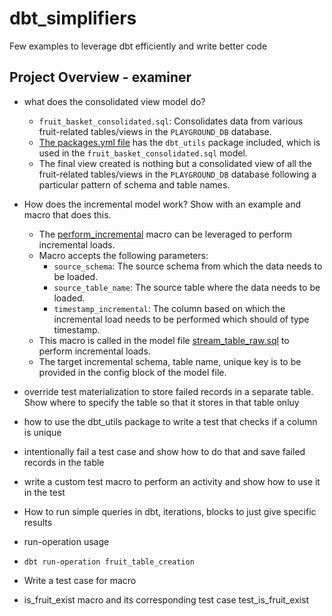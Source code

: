 # dbt_simplifiers
Few examples to leverage dbt efficiently and write better code


## Project Overview - examiner

- what does the consolidated view model do?
  - `fruit_basket_consolidated.sql`: Consolidates data from various fruit-related tables/views in the `PLAYGROUND_DB` database.
  - [The packages.yml file](./examiner/packages.yml) has the `dbt_utils` package included, which is used in the `fruit_basket_consolidated.sql` model.
  - The final view created is nothing but a consolidated view of all the fruit-related tables/views in the `PLAYGROUND_DB` database following a particular pattern of schema and table names.

- How does the incremental model work? Show with an example and macro that does this.
  - The [perform_incremental](./examiner/macros/perform_incremental.sql) macro can be leveraged to perform incremental loads.
  - Macro accepts the following parameters:
    - `source_schema`: The source schema from which the data needs to be loaded.
    - `source_table_name`: The source table where the data needs to be loaded.
    - `timestamp_incremental`: The column based on which the incremental load needs to be performed which should of type timestamp.
  - This macro is called in the model file [stream_table_raw.sql](./examiner/models/stream_table/stream_table_raw.sql) to perform incremental loads.
  - The target incremental schema, table name, unique key is to be provided in the config block of the model file. 

- override test materialization to store failed records in a separate table. Show where to specify the table so that it stores in that table onluy
- how to use the dbt_utils package to write a test that checks if a column is unique
- intentionally fail a test case and show how to do that and save failed records in the table
- write a custom test macro to perform an activity and show how to use it in the test

- How to run simple queries in dbt, iterations, blocks to just give specific results
- run-operation usage
- ```dbt run-operation fruit_table_creation```

- Write a test case for macro
- is_fruit_exist macro and its corresponding test case test_is_fruit_exist
